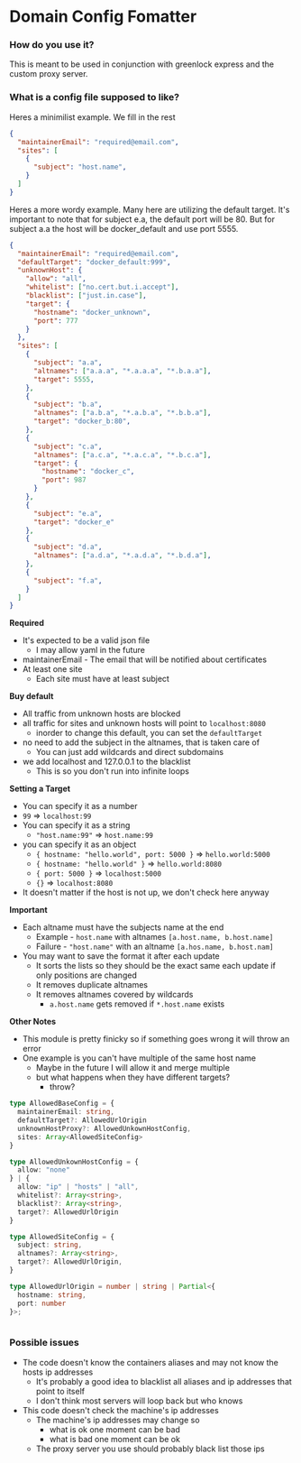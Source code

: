 # Domain Config Fomatter

### How do you use it?

This is meant to be used in conjunction with greenlock express and the custom proxy server.

### What is a config file supposed to like?

Heres a minimilist example. We fill in the rest

```json
{
  "maintainerEmail": "required@email.com",
  "sites": [
    {
      "subject": "host.name",
    }
  ]
}
```

Heres a more wordy example. Many here are utilizing the default target.
It's important to note that for subject e.a, the default port will be 80.
But for subject a.a the host will be docker_default and use port 5555.

```json
{
  "maintainerEmail": "required@email.com",
  "defaultTarget": "docker_default:999",
  "unknownHost": {
    "allow": "all",
    "whitelist": ["no.cert.but.i.accept"],
    "blacklist": ["just.in.case"],
    "target": {
      "hostname": "docker_unknown",
      "port": 777
    }
  },
  "sites": [
    {
      "subject": "a.a",
      "altnames": ["a.a.a", "*.a.a.a", "*.b.a.a"],
      "target": 5555,
    },
    {
      "subject": "b.a",
      "altnames": ["a.b.a", "*.a.b.a", "*.b.b.a"],
      "target": "docker_b:80",
    },
    {
      "subject": "c.a",
      "altnames": ["a.c.a", "*.a.c.a", "*.b.c.a"],
      "target": {
        "hostname": "docker_c",
        "port": 987
      }
    },
    {
      "subject": "e.a",
      "target": "docker_e"
    },
    {
      "subject": "d.a",
      "altnames": ["a.d.a", "*.a.d.a", "*.b.d.a"],
    },
    {
      "subject": "f.a",
    }
  ]
}
```


**Required**
- It's expected to be a valid json file
  - I may allow yaml in the future
- maintainerEmail - The email that will be notified about certificates
- At least one site
  - Each site must have at least subject

**Buy default**
- All traffic from unknown hosts are blocked
- all traffic for sites and unknown hosts will point to `localhost:8080`
  - inorder to change this default, you can set the  `defaultTarget`
- no need to add the subject in the altnames, that is taken care of
  - You can just add wildcards and direct subdomains
- we add localhost and 127.0.0.1 to the blacklist
  - This is so you don't run into infinite loops

**Setting a Target**
- You can specify it as a number
 - `99` => `localhost:99`
- You can specify it as a string
  - `"host.name:99"` => `host.name:99`
- you can specify it as an object
  - `{ hostname: "hello.world", port: 5000 }` => `hello.world:5000`
  - `{ hostname: "hello.world" }` => `hello.world:8080`
  - `{ port: 5000 }` => `localhost:5000`
  - `{}` => `localhost:8080`
- It doesn't matter if the host is not up, we don't check here anyway

**Important**
- Each altname must have the subjects name at the end
  - Example - `host.name` with altnames `[a.host.name, b.host.name]`
  - Failure - `"host.name"` with an altname `[a.hos.name, b.host.nam]`
- You may want to save the format it after each update
  - It sorts the lists so they should be the exact same each update if only positions are changed
  - It removes duplicate altnames
  - It removes altnames covered by wildcards
    - `a.host.name` gets removed if `*.host.name` exists

**Other Notes**
- This module is pretty finicky so if something goes wrong it will throw an error
- One example is you can't have multiple of the same host name
  - Maybe in the future I will allow it and merge multiple
  - but what happens when they have different targets?
    - throw?

```typescript
type AllowedBaseConfig = {
  maintainerEmail: string,
  defaultTarget?: AllowedUrlOrigin
  unknownHostProxy?: AllowedUnkownHostConfig,
  sites: Array<AllowedSiteConfig>
}

type AllowedUnkownHostConfig = {
  allow: "none"
} | {
  allow: "ip" | "hosts" | "all",
  whitelist?: Array<string>,
  blacklist?: Array<string>,
  target?: AllowedUrlOrigin
}

type AllowedSiteConfig = {
  subject: string,
  altnames?: Array<string>,
  target?: AllowedUrlOrigin,
}

type AllowedUrlOrigin = number | string | Partial<{
  hostname: string,
  port: number
}>;



```



### Possible issues

- The code doesn't know the containers aliases and may not know the hosts ip addresses
  - It's probably a good idea to blacklist all aliases and ip addresses that point to itself
  - I don't think most servers will loop back but who knows
- This code doesn't check the machine's ip addresses
  - The machine's ip addresses may change so
    - what is ok one moment can be bad
    - what is bad one moment can be ok
  - The proxy server you use should probably black list those ips
  
